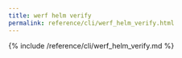 ```yaml
---
title: werf helm verify
permalink: reference/cli/werf_helm_verify.html
---
```


{% include /reference/cli/werf_helm_verify.md %}
